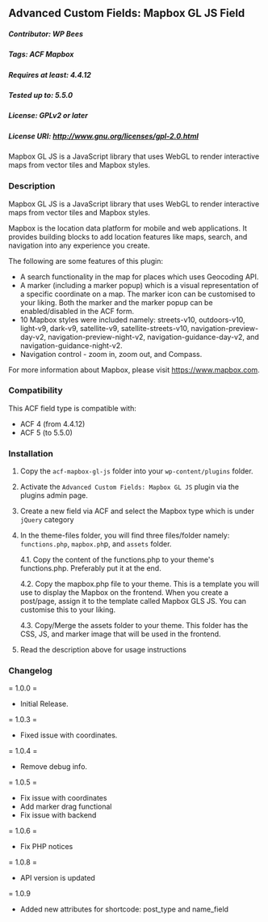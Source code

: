 ## Advanced Custom Fields: Mapbox GL JS Field
##### Contributor: WP Bees
##### Tags: ACF Mapbox
##### Requires at least: 4.4.12
##### Tested up to: 5.5.0
##### License: GPLv2 or later
##### License URI: http://www.gnu.org/licenses/gpl-2.0.html

Mapbox GL JS is a JavaScript library that uses WebGL to render interactive maps from vector tiles and Mapbox styles.

### Description

Mapbox GL JS is a JavaScript library that uses WebGL to render interactive maps from vector tiles and Mapbox styles.

Mapbox is the location data platform for mobile and web applications. It provides building blocks to add location features like maps, search, and navigation into any experience you create.

The following are some features of this plugin:
- A search functionality in the map for places which uses Geocoding API.
- A marker (including a marker popup) which is a visual representation of a specific coordinate on a map. The marker icon can be customised to your liking. Both the marker and the marker popup can be enabled/disabled in the ACF form.
- 10 Mapbox styles were included namely: streets-v10, outdoors-v10, light-v9, dark-v9, satellite-v9, satellite-streets-v10, navigation-preview-day-v2, navigation-preview-night-v2, navigation-guidance-day-v2, and navigation-guidance-night-v2.
- Navigation control - zoom in, zoom out, and Compass.

For more information about Mapbox, please visit https://www.mapbox.com.


### Compatibility

This ACF field type is compatible with:
* ACF 4 (from 4.4.12)
* ACF 5 (to 5.5.0)


### Installation

1. Copy the `acf-mapbox-gl-js` folder into your `wp-content/plugins` folder.
2. Activate the `Advanced Custom Fields: Mapbox GL JS` plugin via the plugins admin page.
3. Create a new field via ACF and select the Mapbox type which is under `jQuery` category
4. In the theme-files folder, you will find three files/folder namely: `functions.php`, `mapbox.ph`p, and `assets` folder.
    
    4.1. Copy the content of the functions.php to your theme's functions.php. Preferably put it at the end.
    
    4.2. Copy the mapbox.php file to your theme. This is a template you will use to display the Mapbox on the frontend. When you create a post/page, assign it to the template called Mapbox GLS JS. You can customise this to your liking.
    
    4.3. Copy/Merge the assets folder to your theme. This folder has the CSS, JS, and marker image that will be used in the frontend.
5. Read the description above for usage instructions

### Changelog

= 1.0.0 =
* Initial Release.

= 1.0.3 =
* Fixed issue with coordinates.

= 1.0.4 =
* Remove debug info.

= 1.0.5 =
* Fix issue with coordinates
* Add marker drag functional
* Fix issue with backend

= 1.0.6 =
* Fix PHP notices

= 1.0.8 =
* API version is updated

= 1.0.9
* Added new attributes for shortcode: post_type and name_field 